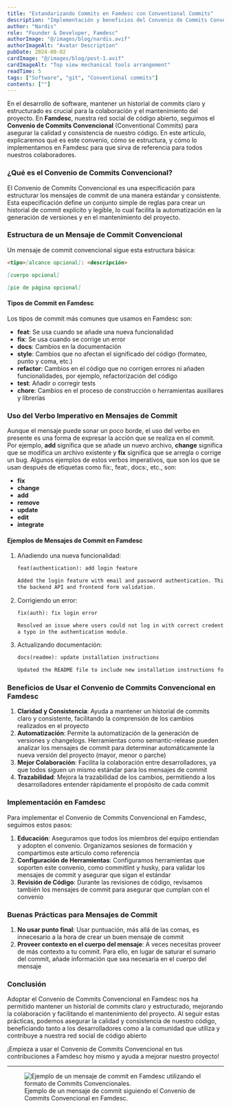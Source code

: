 ```yaml
---
title: "Estandarizando Commits en Famdesc con Conventional Commits"
description: "Implementación y beneficios del Convenio de Commits Convencional en nuestra red social de código abierto"
author: "Nardis"
role: "Founder & Developer, Famdesc"
authorImage: "@/images/blog/nardis.avif"
authorImageAlt: "Avatar Description"
pubDate: 2024-08-02
cardImage: "@/images/blog/post-1.avif"
cardImageAlt: "Top view mechanical tools arrangement"
readTime: 5
tags: ["Software", "git", "Conventional commits"]
contents: [""]
---
```


En el desarrollo de software, mantener un historial de commits claro y estructurado es crucial para la colaboración y el mantenimiento del proyecto. En **Famdesc**, nuestra red social de código abierto, seguimos el **Convenio de Commits Convencional** (Conventional Commits) para asegurar la calidad y consistencia de nuestro código. En este artículo, explicaremos qué es este convenio, cómo se estructura, y cómo lo implementamos en Famdesc para que sirva de referencia para todos nuestros colaboradores.

### ¿Qué es el Convenio de Commits Convencional?

El Convenio de Commits Convencional es una especificación para estructurar los mensajes de commit de una manera estándar y consistente. Esta especificación define un conjunto simple de reglas para crear un historial de commit explícito y legible, lo cual facilita la automatización en la generación de versiones y en el mantenimiento del proyecto.

### Estructura de un Mensaje de Commit Convencional

Un mensaje de commit convencional sigue esta estructura básica:

```markdown
<tipo>[alcance opcional]: <descripción>

[cuerpo opcional]

[pie de página opcional]
```

#### Tipos de Commit en Famdesc

Los tipos de commit más comunes que usamos en Famdesc son:

- **feat**: Se usa cuando se añade una nueva funcionalidad
- **fix**: Se usa cuando se corrige un error
- **docs**: Cambios en la documentación
- **style**: Cambios que no afectan el significado del código (formateo, punto y coma, etc.)
- **refactor**: Cambios en el código que no corrigen errores ni añaden funcionalidades, por ejemplo, refactorización del código
- **test**: Añadir o corregir tests
- **chore**: Cambios en el proceso de construcción o herramientas auxiliares y librerías

### Uso del Verbo Imperativo en Mensajes de Commit

Aunque el mensaje puede sonar un poco borde, el uso del verbo en presente es una forma de expresar la acción que se realiza en el commit. Por ejemplo, **add** significa que se añade un nuevo archivo, **change** significa que se modifica un archivo existente y **fix** significa que se arregla o corrige un bug. Algunos ejemplos de estos verbos imperativos, que son los que se usan después de etiquetas como fix:, feat:, docs:, etc., son:

- **fix**
- **change**
- **add**
- **remove**
- **update**
- **edit**
- **integrate**

#### Ejemplos de Mensajes de Commit en Famdesc

1. Añadiendo una nueva funcionalidad:

   ```markdown
   feat(authentication): add login feature

   Added the login feature with email and password authentication. This includes
   the backend API and frontend form validation.
   ```

2. Corrigiendo un error:

   ```markdown
   fix(auth): fix login error

   Resolved an issue where users could not log in with correct credentials due to
   a typo in the authentication module.
   ```

3. Actualizando documentación:

   ```markdown
   docs(readme): update installation instructions

   Updated the README file to include new installation instructions for Windows.
   ```

### Beneficios de Usar el Convenio de Commits Convencional en Famdesc

1. **Claridad y Consistencia**: Ayuda a mantener un historial de commits claro y consistente, facilitando la comprensión de los cambios realizados en el proyecto
2. **Automatización**: Permite la automatización de la generación de versiones y changelogs. Herramientas como semantic-release pueden analizar los mensajes de commit para determinar automáticamente la nueva versión del proyecto (mayor, menor o parche)
3. **Mejor Colaboración**: Facilita la colaboración entre desarrolladores, ya que todos siguen un mismo estándar para los mensajes de commit
4. **Trazabilidad**: Mejora la trazabilidad de los cambios, permitiendo a los desarrolladores entender rápidamente el propósito de cada commit

### Implementación en Famdesc

Para implementar el Convenio de Commits Convencional en Famdesc, seguimos estos pasos:

1. **Educación**: Aseguramos que todos los miembros del equipo entiendan y adopten el convenio. Organizamos sesiones de formación y compartimos este artículo como referencia
2. **Configuración de Herramientas**: Configuramos herramientas que soporten este convenio, como commitlint y husky, para validar los mensajes de commit y asegurar que sigan el estándar
3. **Revisión de Código**: Durante las revisiones de código, revisamos también los mensajes de commit para asegurar que cumplan con el convenio

### Buenas Prácticas para Mensajes de Commit

1. **No usar punto final**: Usar puntuación, más allá de las comas, es innecesario a la hora de crear un buen mensaje de commit
2. **Proveer contexto en el cuerpo del mensaje**: A veces necesitas proveer de más contexto a tu commit. Para ello, en lugar de saturar el sumario del commit, añade información que sea necesaria en el cuerpo del mensaje

### Conclusión

Adoptar el Convenio de Commits Convencional en Famdesc nos ha permitido mantener un historial de commits claro y estructurado, mejorando la colaboración y facilitando el mantenimiento del proyecto. Al seguir estas prácticas, podemos asegurar la calidad y consistencia de nuestro código, beneficiando tanto a los desarrolladores como a la comunidad que utiliza y contribuye a nuestra red social de código abierto

¡Empieza a usar el Convenio de Commits Convencional en tus contribuciones a Famdesc hoy mismo y ayuda a mejorar nuestro proyecto!

---

<figure>
  <img src="/src/images/blog/post-1-commit-example.avif" alt="Ejemplo de un mensaje de commit en Famdesc utilizando el formato de Commits Convencionales.">
  <figcaption>Ejemplo de un mensaje de commit siguiendo el Convenio de Commits Convencional en Famdesc.</figcaption>
</figure>
